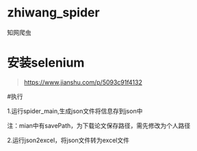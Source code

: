 # zhiwang_spider
知网爬虫

# 安装selenium

>https://www.jianshu.com/p/5093c91f4132

#执行

1.运行spider_main,生成json文件将信息存到json中

注：mian中有savePath，为下载论文保存路径，需先修改为个人路径

2.运行json2excel，将json文件转为excel文件

